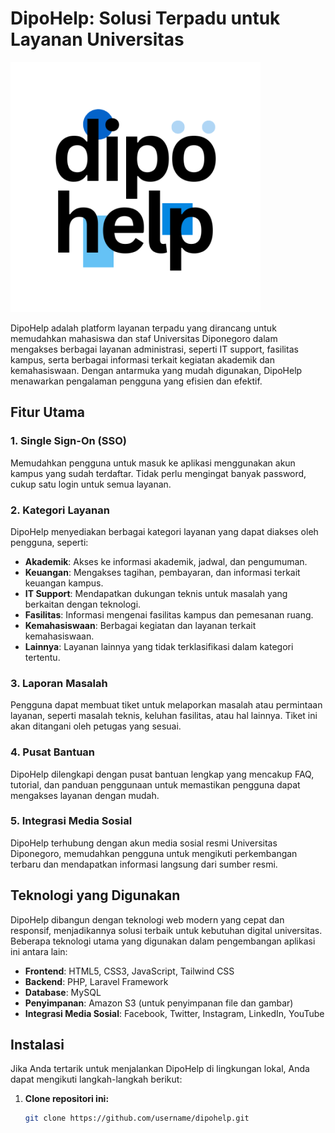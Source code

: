 # DipoHelp: Solusi Terpadu untuk Layanan Universitas

![DipoHelp Logo](public/assets/img/dipohelp_bg.png)

DipoHelp adalah platform layanan terpadu yang dirancang untuk memudahkan mahasiswa dan staf Universitas Diponegoro dalam mengakses berbagai layanan administrasi, seperti IT support, fasilitas kampus, serta berbagai informasi terkait kegiatan akademik dan kemahasiswaan. Dengan antarmuka yang mudah digunakan, DipoHelp menawarkan pengalaman pengguna yang efisien dan efektif.

## Fitur Utama

### 1. **Single Sign-On (SSO)**
   Memudahkan pengguna untuk masuk ke aplikasi menggunakan akun kampus yang sudah terdaftar. Tidak perlu mengingat banyak password, cukup satu login untuk semua layanan.

### 2. **Kategori Layanan**
   DipoHelp menyediakan berbagai kategori layanan yang dapat diakses oleh pengguna, seperti:
   - **Akademik**: Akses ke informasi akademik, jadwal, dan pengumuman.
   - **Keuangan**: Mengakses tagihan, pembayaran, dan informasi terkait keuangan kampus.
   - **IT Support**: Mendapatkan dukungan teknis untuk masalah yang berkaitan dengan teknologi.
   - **Fasilitas**: Informasi mengenai fasilitas kampus dan pemesanan ruang.
   - **Kemahasiswaan**: Berbagai kegiatan dan layanan terkait kemahasiswaan.
   - **Lainnya**: Layanan lainnya yang tidak terklasifikasi dalam kategori tertentu.

### 3. **Laporan Masalah**
   Pengguna dapat membuat tiket untuk melaporkan masalah atau permintaan layanan, seperti masalah teknis, keluhan fasilitas, atau hal lainnya. Tiket ini akan ditangani oleh petugas yang sesuai.

### 4. **Pusat Bantuan**
   DipoHelp dilengkapi dengan pusat bantuan lengkap yang mencakup FAQ, tutorial, dan panduan penggunaan untuk memastikan pengguna dapat mengakses layanan dengan mudah.

### 5. **Integrasi Media Sosial**
   DipoHelp terhubung dengan akun media sosial resmi Universitas Diponegoro, memudahkan pengguna untuk mengikuti perkembangan terbaru dan mendapatkan informasi langsung dari sumber resmi.

## Teknologi yang Digunakan

DipoHelp dibangun dengan teknologi web modern yang cepat dan responsif, menjadikannya solusi terbaik untuk kebutuhan digital universitas. Beberapa teknologi utama yang digunakan dalam pengembangan aplikasi ini antara lain:
- **Frontend**: HTML5, CSS3, JavaScript, Tailwind CSS
- **Backend**: PHP, Laravel Framework
- **Database**: MySQL
- **Penyimpanan**: Amazon S3 (untuk penyimpanan file dan gambar)
- **Integrasi Media Sosial**: Facebook, Twitter, Instagram, LinkedIn, YouTube

## Instalasi

Jika Anda tertarik untuk menjalankan DipoHelp di lingkungan lokal, Anda dapat mengikuti langkah-langkah berikut:

1. **Clone repositori ini:**
   ```bash
   git clone https://github.com/username/dipohelp.git
